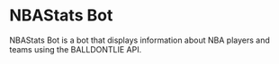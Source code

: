 # NBAStats Bot

NBAStats Bot is a bot that displays information about NBA players and teams using the BALLDONTLIE API.